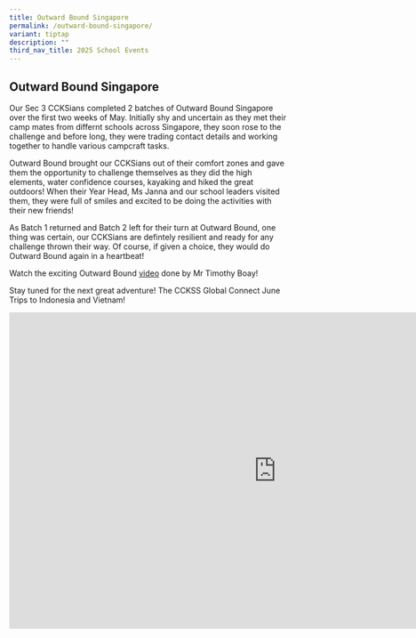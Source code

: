 ```yaml
---
title: Outward Bound Singapore
permalink: /outward-bound-singapore/
variant: tiptap
description: ""
third_nav_title: 2025 School Events
---
```

<h2><strong>Outward Bound Singapore</strong></h2>
<p>Our Sec 3 CCKSians completed 2 batches of Outward Bound Singapore over
the first two weeks of May. Initially shy and uncertain as they met their
camp mates from differnt schools across Singapore, they soon rose to the
challenge and before long, they were trading contact details and working
together to handle various campcraft tasks.</p>
<p>Outward Bound brought our CCKSians out of their comfort zones and gave
them the opportunity to challenge themselves as they did the high elements,
water confidence courses, kayaking and hiked the great outdoors! When their
Year Head, Ms Janna and our school leaders visited them, they were full
of smiles and excited to be doing the activities with their new friends!</p>
<p>As Batch 1 returned and Batch 2 left for their turn at Outward Bound,
one thing was certain, our CCKSians are defintely resilient and ready for
any challenge thrown their way. Of course, if given a choice, they would
do Outward Bound again in a heartbeat!</p>
<p>Watch the exciting Outward Bound <a href="https://www.instagram.com/reel/DJtPupwOs5Q/?igsh=bmwzanhtbWE0Z3J1" rel="noopener nofollow" target="_blank">video</a> done
by Mr Timothy Boay!</p>
<p>Stay tuned for the next great adventure! The CCKSS Global Connect June
Trips to Indonesia and Vietnam!</p>
<div class="iframe-wrapper">
<iframe height="569" width="960" allowfullscreen="true" frameborder="0" src="https://docs.google.com/presentation/d/e/2PACX-1vThGAKQAP1DkpRcBUaZW0I-B87nC7uwViAflb7dhEPeHHOhpu7eb6onOmGI9YLPFxMLybaeOPLOLvX-/pubembed?start=true&amp;loop=true&amp;delayms=3000"></iframe>
</div>
<p></p>